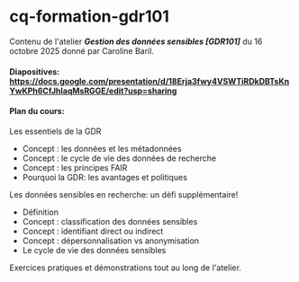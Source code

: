 # **cq-formation-gdr101**



Contenu de l'atelier ***Gestion des données sensibles \[GDR101]*** du 16 octobre 2025 donné par Caroline Baril.



#### **Diapositives:** https://docs.google.com/presentation/d/18Erja3fwy4VSWTiRDkDBTsKnYwKPh6CfJhlaqMsRGGE/edit?usp=sharing





#### **Plan du cours:**



Les essentiels de la GDR

* Concept : les données et les métadonnées
* Concept : le cycle de vie des données de recherche
* Concept : les principes FAIR
* Pourquoi la GDR: les avantages et politiques



Les données sensibles en recherche: un défi supplémentaire!

* Définition
* Concept : classification des données sensibles
* Concept : identifiant direct ou indirect
* Concept : dépersonnalisation vs anonymisation
* Le cycle de vie des données sensibles



Exercices pratiques et démonstrations tout au long de l'atelier.

